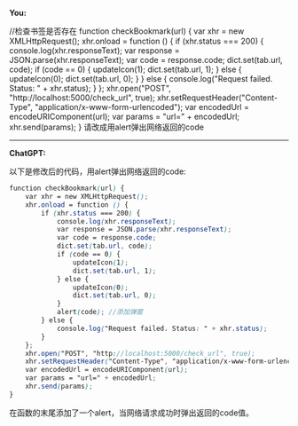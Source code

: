 **You:**

//检查书签是否存在 function checkBookmark(url) { var xhr = new XMLHttpRequest(); xhr.onload = function () { if (xhr.status === 200) { console.log(xhr.responseText); var response = JSON.parse(xhr.responseText); var code = response.code; dict.set(tab.url, code); if (code == 0) { updateIcon(1); dict.set(tab.url, 1); } else { updateIcon(0); dict.set(tab.url, 0); } } else { console.log("Request failed. Status: " + xhr.status); } }; xhr.open("POST", "http://localhost:5000/check\_url", true); xhr.setRequestHeader("Content-Type", "application/x-www-form-urlencoded"); var encodedUrl = encodeURIComponent(url); var params = "url=" + encodedUrl; xhr.send(params); } 请改成用alert弹出网络返回的code

* * *

**ChatGPT:**

以下是修改后的代码，用alert弹出网络返回的code:

```scss
function checkBookmark(url) {
    var xhr = new XMLHttpRequest();
    xhr.onload = function () {
        if (xhr.status === 200) {
            console.log(xhr.responseText);
            var response = JSON.parse(xhr.responseText);
            var code = response.code;
            dict.set(tab.url, code);
            if (code == 0) {
                updateIcon(1);
                dict.set(tab.url, 1);
            } else {
                updateIcon(0);
                dict.set(tab.url, 0);
            }
            alert(code); //添加弹窗
        } else {
            console.log("Request failed. Status: " + xhr.status);
        }
    };
    xhr.open("POST", "http://localhost:5000/check_url", true);
    xhr.setRequestHeader("Content-Type", "application/x-www-form-urlencoded");
    var encodedUrl = encodeURIComponent(url);
    var params = "url=" + encodedUrl;
    xhr.send(params);
}
```

在函数的末尾添加了一个alert，当网络请求成功时弹出返回的code值。